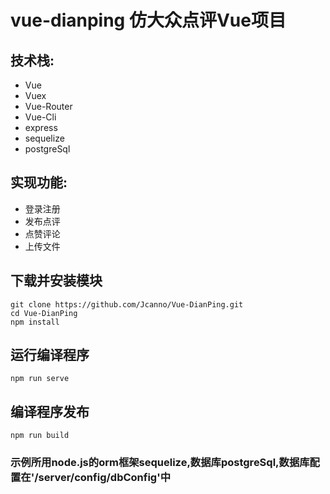 # vue-dianping 仿大众点评Vue项目

## 技术栈:
* Vue
* Vuex
* Vue-Router
* Vue-Cli
* express
* sequelize
* postgreSql


## 实现功能:
* 登录注册
* 发布点评
* 点赞评论
* 上传文件


## 下载并安装模块
```
git clone https://github.com/Jcanno/Vue-DianPing.git
cd Vue-DianPing
npm install
```

## 运行编译程序
```
npm run serve
```

## 编译程序发布
```
npm run build
```

### 示例所用node.js的orm框架sequelize,数据库postgreSql,数据库配置在'/server/config/dbConfig'中
